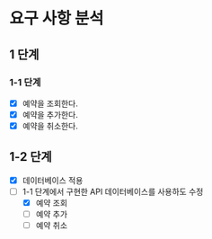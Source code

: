 # 요구 사항 분석
## 1 단계
### 1-1 단계
- [x] 예약을 조회한다.
- [x] 예약을 추가한다.
- [x] 예약을 취소한다.

## 1-2 단계
- [x] 데이터베이스 적용
- [ ] 1-1 단계에서 구현한 API 데이터베이스를 사용하도 수정
  - [x] 예약 조회
  - [ ] 예약 추가
  - [ ] 예약 취소
